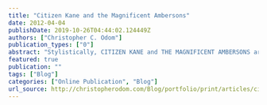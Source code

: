 ```yaml
---
title: "Citizen Kane and the Magnificent Ambersons"
date: 2012-04-04
publishDate: 2019-10-26T04:44:02.124449Z
authors: ["Christopher C. Odom"]
publication_types: ["0"]
abstract: "Stylistically, CITIZEN KANE and THE MAGNIFICENT AMBERSONS are similar, but not the same. The majority of the scenes in each film utilize group shots, showing every character in the scene in the frame at the same time emphasizing community. Both films also utilize depth of field, where characters are filmed in large rooms or at great distances apart. In Citizen Kane, the depth of field is more widely used, especially in the group shots. The kicker scene for that is when Charles and Susan are arguing in Xanadu from the two separate ends of the room. Charles seems to be a hundred yards away. This is very spooky because it's supposed to be their home. Later when they have a picnic, Charles tells Susan to stop shouting at him because they are in a tent and not at home, so he can hear her just fine. That scene, like all the other scenes are a microcosm of the whole film. CITIZEN KANE is about not really knowing who a person really is. Once you figure that out, it's enjoyable to watch the film over and over again, because each scene, each line of dialog, and each frame constantly rings true of this."
featured: true
publication: ""
tags: ["Blog"]
categories: ["Online Publication", "Blog"]
url_source: http://christopherodom.com/Blog/portfolio/print/articles/citizen-kane-the-magnificent-ambersons/
---
```

